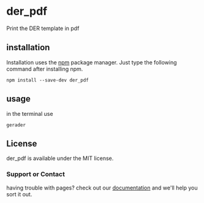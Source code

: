 # der_pdf
 Print the DER template in pdf

## installation

Installation uses the [npm](http://npmjs.org/) package manager.  Just type the following command after installing npm.

    npm install --save-dev der_pdf

## usage

in the terminal use

    gerader

## License

der_pdf is available under the MIT license.

### Support or Contact

having trouble with pages? check out our [documentation](https://leotads.github.io/der_pdf/) and we'll help you sort it out.
